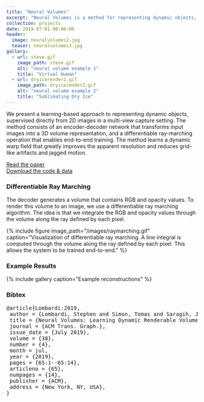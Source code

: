 ```yaml
---
title: "Neural Volumes"
excerpt: "Neural Volumes is a method for representing dynamic objects, supervised directly from 2D images from a multi-view capture stage."
collection: projects
date: 2019-07-01 00:00:00
header: 
  image: neuralvolumes2.jpg
  teaser: neuralvolumes3.jpg
gallery:
  - url: steve.gif
    image_path: steve.gif
    alt: "neural volume example 1"
    title: "Virtual Human"
  - url: dryicerender2.gif
    image_path: dryicerender2.gif
    alt: "neural volume example 2"
    title: "Sublimating Dry Ice"
---
```


We present a learning-based approach to representing dynamic objects, supervised directly from 2D images in a multi-view capture setting. The method consists of an encoder-decoder network that transforms input images into a 3D volume representation, and a differentiable ray-marching operation that enables end-to-end training. The method learns a dynamic warp field that greatly improves the apparent resolution and reduces grid-like artifacts and jagged motion.

[Read the paper](https://research.fb.com/publications/neural-volumes-learning-dynamic-renderable-volumes-from-images/)  
[Download the code & data](https://github.com/facebookresearch/neuralvolumes)  

### Differentiable Ray Marching

The decoder generates a volume that contains RGB and opacity values. To render this volume to an image, we use a differentiable ray marching algorithm. The idea is that we integrate the RGB and opacity values through the volume along the ray defined by each pixel.

{% include figure image_path="/images/raymarching.gif" caption="Visualization of differentiable ray marching. A line integral is computed through the volume along the ray defined by each pixel. This allows the system to be trained end-to-end." %}

### Example Results

{% include gallery caption="Example reconstructions" %}

### Bibtex
<pre>
@article{Lombardi:2019,
 author = {Lombardi, Stephen and Simon, Tomas and Saragih, Jason and Schwartz, Gabriel and Lehrmann, Andreas and Sheikh, Yaser},
 title = {Neural Volumes: Learning Dynamic Renderable Volumes from Images},
 journal = {ACM Trans. Graph.},
 issue_date = {July 2019},
 volume = {38},
 number = {4},
 month = jul,
 year = {2019},
 pages = {65:1--65:14},
 articleno = {65},
 numpages = {14},
 publisher = {ACM},
 address = {New York, NY, USA},
} 
</pre>
